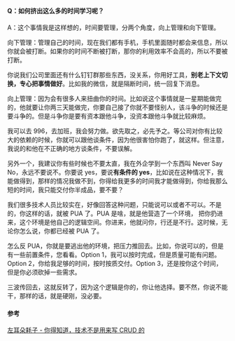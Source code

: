 #### Q：如何挤出这么多的时间学习呢？



A：这个事情我是这样想的，时间要管理，分两个角度，向上管理和向下管理。



向下管理：管理自己的时间，现在我们都有手机，手机里面随时都会来信息，所以你就会被打断。如果你的时间不断被打断，那你的利用效率不会高的，所以不要被打断。

你说我们公司里面还有什么钉钉群那些东西，没关系，你用好工具，**别老上下文切换，专心把事情做好**。比如我的微信，就是隔断时间，统一回复下消息。



向上管理：因为会有很多人来扭曲你的时间。比如说这个事情就是一星期能做完的，他就要让你两三天能做完，你要自己接了你就不要怪别人，该斗争的时候还是要斗争的。但是斗争你是要有资本跟他斗争，没资本跟他斗争就比较麻烦。

我可以去 996，去加班，我会努力做。欲先取之，必先予之。等公司对你有比较大的依赖的时候，你就可以跟他谈条件，因为他很害怕你跑了，就这样。但注意，我说的和他在不正确的地方谈条件，不要误解。



另外一个，我建议你有些时候也不要太直，我在外企学到一个东西叫 Never Say No，永远不要说不。你要说 yes，要说**有条件的 yes**，比如说在这种情况下，我能做得到，那样的情况我做不到，你得给我更多的时间我才能做得到，你给我那么短的时间，我只能交付你半成品，要不要？

我们很多技术人员比较实在，好像回答这种问题，只能说可以或者不可以。不是的，你这样的话，就被 PUA 了。PUA 是啥，就是他营造了一个环境， 把你扔进来，这个环境是他自己的逻辑空间。你进来，他就问你，行还是不行。这时候，无论你怎么说，你都已经被 PUA 了。

怎么反 PUA，你就是要逃出他的环境，把压力推回去。比如，你说可以的，但是有一些前置条件，您看看。Option 1，我可以按时完成，但是质量可能有问题。Option 2，你给我足够的时间，按时按质交付。Option 3，还是按你这个时间，但是你必须砍掉一些需求。



三波传回去，这就反转了，因为这个逻辑是你的，你让他选择。要不然，你说不能干，那样的话，就是硬刚，没必要。



#### 参考

[左耳朵耗子 - 你得知道，技术不是用来写 CRUD 的](https://www.infoq.cn/article/qDHHLp9NPza6hD7QxqcW)

